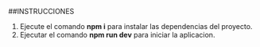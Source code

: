 ##INSTRUCCIONES

1. Ejecute el comando **npm i** para instalar las dependencias del proyecto.
2. Ejecutar el comando **npm run dev** para iniciar la aplicacion.
